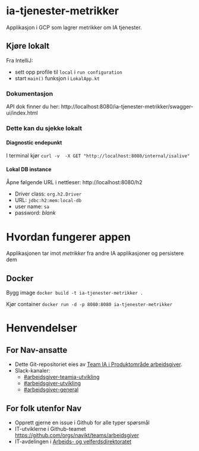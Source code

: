 # ia-tjenester-metrikker

Applikasjon i GCP som lagrer metrikker om IA tjenester.

## Kjøre lokalt
Fra IntelliJ: 
 - sett opp profile til `local` i `run configuration`
 - start `main()` funksjon i `LokalApp.kt`

### Dokumentasjon
API dok finner du her: http://localhost:8080/ia-tjenester-metrikker/swagger-ui/index.html

### Dette kan du sjekke lokalt

#### Diagnostic endepunkt
I terminal kjør
`curl -v  -X GET "http://localhost:8080/internal/isalive"`

#### Lokal DB instance
Åpne følgende URL i nettleser: http://localhost:8080/h2 
 - Driver class: `org.h2.Driver`
 - URL: `jdbc:h2:mem:local-db`
 - user name: `sa`
 - password: _blank_


# Hvordan fungerer appen
Applikasjonen tar imot _metrikker_ fra andre IA applikasjoner og persistere dem  

## Docker
Bygg image
`docker build -t ia-tjenester-metrikker .`

Kjør container
`docker run -d -p 8080:8080 ia-tjenester-metrikker`


# Henvendelser

## For Nav-ansatte
* Dette Git-repositoriet eies av [Team IA i Produktområde arbeidsgiver](https://navno.sharepoint.com/sites/intranett-prosjekter-og-utvikling/SitePages/Produktomr%C3%A5de-arbeidsgiver.aspx).
* Slack-kanaler:
  * [#arbeidsgiver-teamia-utvikling](https://nav-it.slack.com/archives/C016KJA7CFK)
  * [#arbeidsgiver-utvikling](https://nav-it.slack.com/archives/CD4MES6BB)
  * [#arbeidsgiver-general](https://nav-it.slack.com/archives/CCM649PDH)

## For folk utenfor Nav
* Opprett gjerne en issue i Github for alle typer spørsmål
* IT-utviklerne i Github-teamet https://github.com/orgs/navikt/teams/arbeidsgiver
* IT-avdelingen i [Arbeids- og velferdsdirektoratet](https://www.nav.no/no/NAV+og+samfunn/Kontakt+NAV/Relatert+informasjon/arbeids-og-velferdsdirektoratet-kontorinformasjon)
